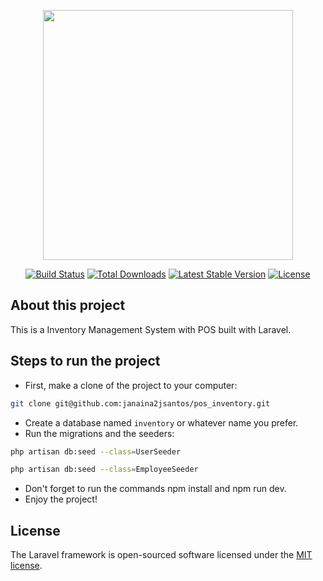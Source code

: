 <p align="center"><a href="https://laravel.com" target="_blank"><img src="https://raw.githubusercontent.com/laravel/art/master/logo-lockup/5%20SVG/2%20CMYK/1%20Full%20Color/laravel-logolockup-cmyk-red.svg" width="400"></a></p>

<p align="center">
<a href="https://travis-ci.org/laravel/framework"><img src="https://travis-ci.org/laravel/framework.svg" alt="Build Status"></a>
<a href="https://packagist.org/packages/laravel/framework"><img src="https://img.shields.io/packagist/dt/laravel/framework" alt="Total Downloads"></a>
<a href="https://packagist.org/packages/laravel/framework"><img src="https://img.shields.io/packagist/v/laravel/framework" alt="Latest Stable Version"></a>
<a href="https://packagist.org/packages/laravel/framework"><img src="https://img.shields.io/packagist/l/laravel/framework" alt="License"></a>
</p>

## About this project

This is a Inventory Management System with POS built with Laravel. 

## Steps to run the project

- First, make a clone of the project to your computer:
```bash
git clone git@github.com:janaina2jsantos/pos_inventory.git
```
- Create a database named `inventory` or whatever name you prefer.
- Run the migrations and the seeders:
```bash
php artisan db:seed --class=UserSeeder

```
```bash
php artisan db:seed --class=EmployeeSeeder

```
- Don't forget to run the commands npm install and npm run dev.
- Enjoy the project!

## License

The Laravel framework is open-sourced software licensed under the [MIT license](https://opensource.org/licenses/MIT).
